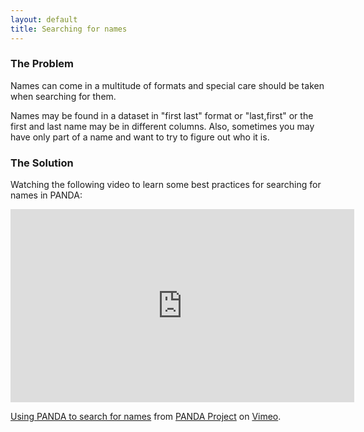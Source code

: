 ```yaml
---
layout: default 
title: Searching for names 
---
```


### The Problem

Names can come in a multitude of formats and special care should be taken when searching for them.

Names may be found in a dataset in "first last" format or "last,first" or the first and last name may be in different columns. Also, sometimes you may have only part of a name and want to try to figure out who it is.

### The Solution

Watching the following video to learn some best practices for searching for names in PANDA:

<iframe src="http://player.vimeo.com/video/48148354" width="550" height="309" frameborder="0" webkitAllowFullScreen mozallowfullscreen allowFullScreen></iframe> <p><a href="http://vimeo.com/48148354">Using PANDA to search for names</a> from <a href="http://vimeo.com/pandaproject">PANDA Project</a> on <a href="http://vimeo.com">Vimeo</a>.</p>

